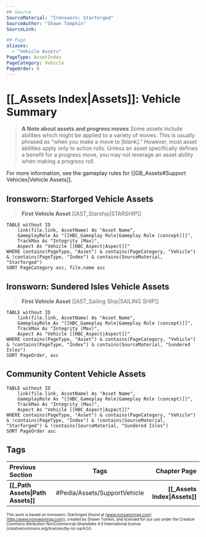 ```yaml
---
## Source
SourceMaterial: "Ironsworn: Starforged"
SourceAuthor: "Shawn Tompkin"
SourceLink: 

## Page
aliases:
  - "Vehicle Assets"
PageType: AssetIndex
PageCategory: Vehicle
PageOrder: 0
---
```

# [[_Assets Index|Assets]]: Vehicle Summary
> **A Note about assets and progress moves**
> Some assets include abilities which might be applied to a variety of moves. This is usually phrased as “when you make a move to [blank].” However, most asset abilities apply only to action rolls. Unless an asset specifically defines a benefit for a progress move, you may not leverage an asset ability when making a progress roll.

For more information, see the gameplay rules for [[GB_Assets#Support Vehicles|Vehicle Assets]].

## Ironsworn: Starforged Vehicle Assets
> **First Vehicle Asset**
> [[AST_Starship|STARSHIP]]
```dataview
TABLE without ID
	link(file.link, AssetName) As "Asset Name",
	GameplayRole As "[[HBC_Gameplay Role|Gameplay Role (concept)]]",
	TrackMax As "Integrity (Max)",
	Aspect As "Vehicle [[HBC_Aspect|Aspect]]"
WHERE contains(PageType, "Asset") & contains(PageCategory, "Vehicle") & !contains(PageType, "Index") & contains(SourceMaterial, "Starforged")
SORT PageCategory asc, file.name asc
```

## Ironsworn: Sundered Isles Vehicle Assets
> **First Vehicle Asset**
> [[AST_Sailing Ship|SAILING SHIP]]
```dataview
TABLE without ID
	link(file.link, AssetName) As "Asset Name",
	GameplayRole As "[[HBC_Gameplay Role|Gameplay Role (concept)]]",
	TrackMax As "Integrity (Max)",
	Aspect As "Vehicle [[HBC_Aspect|Aspect]]"
WHERE contains(PageType, "Asset") & contains(PageCategory, "Vehicle") & !contains(PageType, "Index") & contains(SourceMaterial, "Sundered Isles")
SORT PageOrder, asc
```


## Community Content Vehicle Assets
```dataview
TABLE without ID
	link(file.link, AssetName) As "Asset Name",
	GameplayRole As "[[HBC_Gameplay Role|Gameplay Role (concept)]]",
	TrackMax As "Integrity (Max)",
	Aspect As "Vehicle [[HBC_Aspect|Aspect]]"
WHERE contains(PageType, "Asset") & contains(PageCategory, "Vehicle") & !contains(PageType, "Index") & !contains(SourceMaterial, "Starforged") & !contains(SourceMaterial, "Sundered Isles")
SORT PageOrder asc
```

## Tags
| Previous Section | Tags | Chapter Page |
|:--- |:---:| ---:|
| **[[_Path Assets\|Path Assets]]** | #Pedia/Assets/SupportVehicle | **[[_Assets Index\|Assets]]** |

<font size=-2>This work is based on Ironsworn: Starforged (found at [www.ironswornrpg.com](http://www.ironswornrpg.com)), created by Shawn Tomkin, and licensed for our use under the Creative Commons Attribution-NonCommercial-ShareAlike 4.0 International license  (creativecommons.org/licenses/by-nc-sa/4.0/).</font>